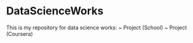 # DataScienceWorks
This is my repository for data science works:
~ Project (School)
~ Project (Coursera)
